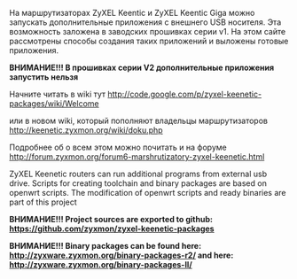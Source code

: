 На маршрутизаторах ZyXEL Keentic и ZyXEL Keentic Giga можно запускать дополнительные приложения с внешнего USB носителя. Эта возможность заложена в заводских прошивках серии v1. На этом сайте рассмотрены способы создания таких приложений и выложены готовые приложения.

**ВНИМАНИЕ!!! В прошивках серии V2 дополнительные приложения запустить нельзя**

Начните читать в wiki тут
http://code.google.com/p/zyxel-keenetic-packages/wiki/Welcome

или в новом wiki, который пополняют владельцы маршрутизаторов
http://keenetic.zyxmon.org/wiki/doku.php

Подробнее об о всем этом можно почитать и на форуме
http://forum.zyxmon.org/forum6-marshrutizatory-zyxel-keenetic.html

ZyXEL Keenetic routers can run additional programs from external usb drive. Scripts for creating toolchain and binary packages are based on openwrt scripts.
The modification of openwrt scripts and ready binaries are part of this project


**ВНИМАНИЕ!!! Project sources are exported to github: https://github.com/zyxmon/zyxel-keenetic-packages**


**ВНИМАНИЕ!!! Binary packages can be found here: http://zyxware.zyxmon.org/binary-packages-r2/ and here: http://zyxware.zyxmon.org/binary-packages-II/**